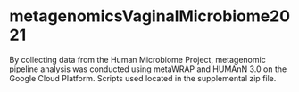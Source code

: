 # metagenomicsVaginalMicrobiome2021
By collecting data from the Human Microbiome Project, metagenomic pipeline analysis was conducted using metaWRAP and HUMAnN 3.0 on the Google Cloud Platform. Scripts used located in the supplemental zip file.
